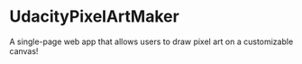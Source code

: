 # UdacityPixelArtMaker
A single-page web app that allows users to draw pixel art on a customizable canvas! 
